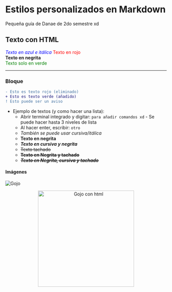 # Estilos personalizados en Markdown

Pequeña guía de Danae de 2do semestre xd

## Texto con HTML

<span style="color:blue"><em>Texto en azul e itálica</em></span>
<span style="color:red">Texto en rojo </span>  
<span><strong>Texto en negrita</strong></span>  
<span style="color:green">Texto solo en verde</span>  

---

### Bloque

```diff
- Esto es texto rojo (eliminado)
+ Esto es texto verde (añadido)
! Esto puede ser un aviso
```

- Ejemplo de textos (y como hacer una lista):
  - Abrir terminal integrado y digitar: `para añadir comandos xd`
        - Se puede hacer hasta 3 niveles de lista
  - Al hacer enter, escribir: `otro`
  - *También se puede usar cursiva/itálica*
  - **Texto en negrita**
  - ***Texto en cursiva y negrita***
  - ~~Texto tachado~~
  - **~~Texto en Negrita y tachado~~**
  - ***~~Texto en Negrita, cursiva y tachado~~***

<!-- Con esto se puede comentar (para qué xd, no se ve en el visualizador) -->

#### Imágenes

![Gojo](https://i.blogs.es/c7a21f/gojo-satoru/500_333.jpeg)

<p align="center">
  <img src="https://i.blogs.es/c7a21f/gojo-satoru/500_333.jpeg" alt="Gojo con html" width="300"/>
</p>

